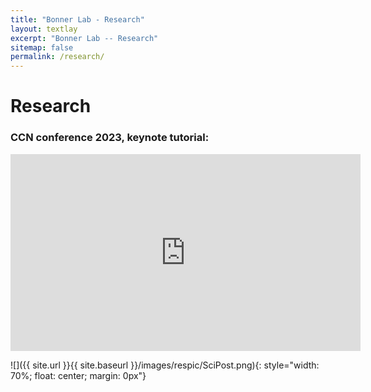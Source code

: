 ```yaml
---
title: "Bonner Lab - Research"
layout: textlay
excerpt: "Bonner Lab -- Research"
sitemap: false
permalink: /research/
---
```


# Research

### CCN conference 2023, keynote tutorial:

<iframe width="560" height="315" src="https://www.youtube.com/embed/6cxX6M5VFYE?si=s9oIflEedDu-TiMB&amp;start=643" title="YouTube video player" frameborder="0" allow="accelerometer; autoplay; clipboard-write; encrypted-media; gyroscope; picture-in-picture; web-share" allowfullscreen></iframe>



![]({{ site.url }}{{ site.baseurl }}/images/respic/SciPost.png){: style="width: 70%; float: center; margin: 0px"}


